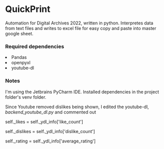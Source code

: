# QuickPrint
Automation for Digital Archives 2022, written in python. Interpretes data from text files and writes to excel file for easy copy and paste into master google sheet.

### Required dependencies
<li>Pandas</li>
<li>openpyxl</li>
<li>youtube-dl</li>

### Notes
I'm using the Jetbrains PyCharm IDE. Installed dependencies in the project folder's venv folder.

Since Youtube removed dislikes being shown, I edited the youtube-dl, *backend_youtube_dl.py* and commented out

self._likes = self._ydl_info['like_count']

self._dislikes = self._ydl_info['dislike_count']

self._rating = self._ydl_info['average_rating']